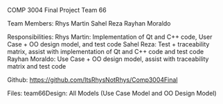 COMP 3004 Final Project Team 66

Team Members:
Rhys Martin
Sahel Reza
Rayhan Moraldo

Responsibilities:
Rhys Martin: Implementation of Qt and C++ code, User Case + OO design model, and test code
Sahel Reza: Test + traceability matrix, assist with implementation of Qt and C++ code and test code
Rayhan Moraldo: Use Case + OO design model, assist with traceability matrix and test code

Github: https://github.com/ItsRhysNotRhys/Comp3004Final

Files:
team66Design: All Models (Use Case Model and OO Design Model)
